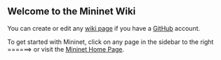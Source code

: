 Welcome to the Mininet Wiki
---------------------------
You can create or edit any [wiki page](wiki/_pages) if you have a [GitHub](https://github.com) account.

To get started with Mininet, click on any page in the sidebar to the right ======>
or visit the [Mininet Home Page](http://mininet.github.com).